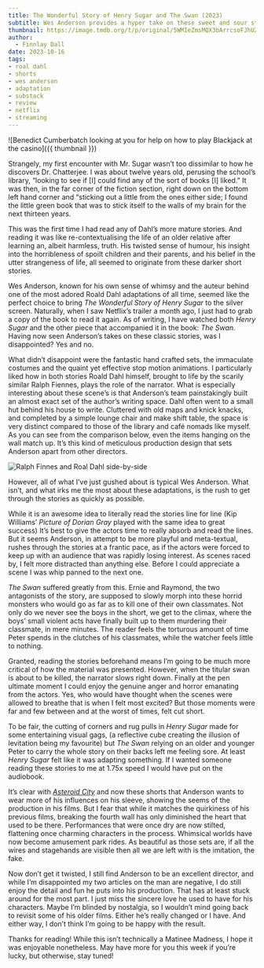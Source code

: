 ```yaml
---
title: The Wonderful Story of Henry Sugar and The Swan (2023)
subtitle: Wes Anderson provides a hyper take on these sweet and sour stories.
thumbnail: https://image.tmdb.org/t/p/original/5WMIeZmsMQX3bArrcsoFJhUZIgr.jpg
author:
  - Finnlay Dall
date: 2023-10-16
tags:
- roal dahl
- shorts
- wes anderson
- adaptation
- substack
- review
- netflix
- streaming
---
```

![Benedict Cumberbatch looking at you for help on how to play Blackjack at the casino]({{ thumbnail }})

Strangely, my first encounter with Mr. Sugar wasn’t too dissimilar to how he discovers Dr. Chatterjee. I was about twelve years old, perusing the school’s library, “looking to see if [I] could find any of the sort of books [I] liked.” It was then, in the far corner of the fiction section, right down on the bottom left hand corner and “sticking out a little from the ones either side; I found the little green book that was to stick itself to the walls of my brain for the next thirteen years.

This was the first time I had read any of Dahl’s more mature stories. And reading it was like re-contextualising the life of an older relative after learning an, albeit harmless, truth. His twisted sense of humour, his insight into the horribleness of spoilt children and their parents, and his belief in the utter strangeness of life, all seemed to originate from these darker short stories.

Wes Anderson, known for his own sense of whimsy and the auteur behind one of the most adored Roald Dahl adaptations of all time, seemed like the perfect choice to bring *The Wonderful Story of Henry Sugar* to the silver screen. Naturally, when I saw Netflix’s trailer a month ago, I just had to grab a copy of the book to read it again. As of writing, I have watched both *Henry Sugar* and the other piece that accompanied it in the book: *The Swan.* Having now seen Anderson’s takes on these classic stories, was I disappointed? Yes and no.

What didn’t disappoint were the fantastic hand crafted sets, the immaculate costumes and the quaint yet effective stop motion animations. I particularly liked how in both stories Roald Dahl himself, brought to life by the scarily similar Ralph Fiennes, plays the role of the narrator. What is especially interesting about these scene’s is that Anderson’s team painstakingly built an almost exact set of the author’s writing space. Dahl often went to a small hut behind his house to write. Cluttered with old maps and knick knacks, and completed by a simple lounge chair and make shift table, the space is very distinct compared to those of the library and café nomads like myself. As you can see from the comparison below, even the items hanging on the wall match up. It’s this kind of meticulous production design that sets Anderson apart from other directors.

![Ralph Finnes and Roal Dahl side-by-side](https://austinkleon.com/wp-content/uploads/2023/10/dahl-writing-shed.jpg)

However, all of what I’ve just gushed about is typical Wes Anderson. What isn’t, and what irks me the most about these adaptations, is the rush to get through the stories as quickly as possible.

While it is an awesome idea to literally read the stories line for line (Kip Williams’ *Picture of Dorian Gray* played with the same idea to great success) It’s best to give the actors time to really absorb and read the lines. But it seems Anderson, in attempt to be more playful and meta-textual, rushes through the stories at a frantic pace, as if the actors were forced to keep up with an audience that was rapidly losing interest. As scenes raced by, I felt more distracted than anything else. Before I could appreciate a scene I was whip panned to the next one.

*The Swan* suffered greatly from this. Ernie and Raymond, the two antagonists of the story, are supposed to slowly morph into these horrid monsters who would go as far as to kill one of their own classmates. Not only do we never see the boys in the short, we get to the climax, where the boys’ small violent acts have finally built up to them murdering their classmate, in mere minutes. The reader feels the torturous amount of time Peter spends in the clutches of his classmates, while the watcher feels little to nothing.

Granted, reading the stories beforehand means I’m going to be much more critical of how the material was presented. However, when the titular swan is about to be killed, the narrator slows right down. Finally at the pen ultimate moment I could enjoy the genuine anger and horror emanating from the actors. Yes, who would have thought when the scenes were allowed to breathe that is when I felt most excited? But those moments were far and few between and at the worst of times, felt cut short.

To be fair, the cutting of corners and rug pulls in *Henry Sugar* made for some entertaining visual gags, (a reflective cube creating the illusion of levitation being my favourite) but *The Swan* relying on an older and younger Peter to carry the whole story on their backs left me feeling sore. At least *Henry Sugar* felt like it was adapting something. If I wanted someone reading these stories to me at 1.75x speed I would have put on the audiobook.

It’s clear with *[Asteroid City](http://localhost:8080/writing-for-warmth/)* and now these shorts that Anderson wants to wear more of his influences on his sleeve, showing the seems of the production in his films. But I fear that while it matches the quirkiness of his previous films, breaking the fourth wall has only diminished the heart that used to be there. Performances that were once dry are now stilted, flattening once charming characters in the process. Whimsical worlds have now become amusement park rides. As beautiful as those sets are, if all the wires and stagehands are visible then all we are left with is the imitation, the fake.

Now don’t get it twisted, I still find Anderson to be an excellent director, and while I’m disappointed my two articles on the man are negative, I do still enjoy the detail and fun he puts into his production. That has at least stuck around for the most part. I just miss the sincere love he used to have for his characters. Maybe I’m blinded by nostalgia, so I wouldn’t mind going back to revisit some of his older films. Either he’s really changed or I have. And either way, I don’t think I’m going to be happy with the result.

Thanks for reading! While this isn’t technically a Matinee Madness, I hope it was enjoyable nonetheless. May have more for you this week if you’re lucky, but otherwise, stay tuned!
